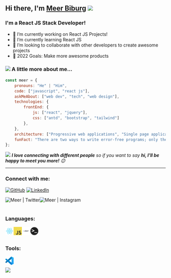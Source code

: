 ## Hi there, I'm [Meer Biburg][website] ![](https://github.com/egonelbre/gophers/blob/master/animation/2bit-sprite/run.gif)

### I'm a React JS Stack Developer!
- 🔭 I’m currently working on React JS Projects!
- 🌱 I’m currently learning React JS
- 👯 I’m looking to collaborate with other developers to create awesome projects
- 🥅 2022 Goals: Make more awesome products

### <img src="https://media.giphy.com/media/VgCDAzcKvsR6OM0uWg/giphy.gif" width="50"> A little more about me...  

```javascript
const meer = {
    pronouns: "He" | "Him",
    code: ["javascript", "react js"],
    askMeAbout: ["web dev", "tech", "web design"],
    technologies: {
        frontEnd: {
            js: ["react", "jquery"],
            css: ["antd", "bootstrap", "tailwind"]
        },
    },
    architecture: ["Progressive web applications", "Single page applications"],
    funFact: "There are two ways to write error-free programs; only the third one works"
};
```

<img src="https://media.giphy.com/media/LnQjpWaON8nhr21vNW/giphy.gif" width="60"> <em><b>I love connecting with different people</b> so if you want to say <b>hi, I'll be happy to meet you more!</b> 😊</em>

---
### Connect with me:
<a title="Github" href="https://github.com/shaxadhere"><img src="https://img.shields.io/github/followers/shaxadhere.svg?label=GitHub&style=social" alt="GitHub"></a>
<a title="LinkedIn" href="https://www.linkedin.com/in/shaxadhere/"><img src="https://img.shields.io/badge/LinkedIn--_.svg?style=social&logo=linkedin" alt="LinkedIn"></a>

[<img align="left" alt="Meer | Twitter" src="https://img.shields.io/badge/twitter-%231DA1F2.svg?&style=for-the-badge&logo=twitter&logoColor=white" />][twitter]
[<img align="left" alt="Meer | Instagram" src="https://img.shields.io/badge/instagram-%23E4405F.svg?&style=for-the-badge&logo=instagram&logoColor=white" />][instagram]
<br />
<br />
### Languages:

<img title="ReactJS" align="left" alt="React JS" width="26px" src="https://raw.githubusercontent.com/github/explore/80688e429a7d4ef2fca1e82350fe8e3517d3494d/topics/react/react.png" />
<img title="Javascript" align="left" alt="JavaScript" width="26px" src="https://raw.githubusercontent.com/github/explore/80688e429a7d4ef2fca1e82350fe8e3517d3494d/topics/javascript/javascript.png" />
<img title="JQuery" align="left" alt="JQuery" width="26px" src="https://raw.githubusercontent.com/github/explore/80688e429a7d4ef2fca1e82350fe8e3517d3494d/topics/jquery/jquery.png" />
<img title="HTML5" align="left" alt="HTML5" width="26px" src="https://raw.githubusercontent.com/github/explore/80688e429a7d4ef2fca1e82350fe8e3517d3494d/topics/terminal/terminal.png" />

<br />
<br />

### Tools:

<img title="Visual Studio Code" align="left" alt="Visual Studio Code" width="26px" src="https://raw.githubusercontent.com/github/explore/80688e429a7d4ef2fca1e82350fe8e3517d3494d/topics/visual-studio-code/visual-studio-code.png" />


<br />
<br />



<a href="https://github.com/Shaxadhere">
  <img height="180em" style="max-width:45%;" src="https://github-readme-stats.vercel.app/api?username=meerjs&theme=buefy&show_icons=true" />
</a>


[website]: https://meerjs.netlify.app/
[twitter]: https://twitter.com/M_Biburg_Baloch
[instagram]: https://instagram.com/meer.biburg
